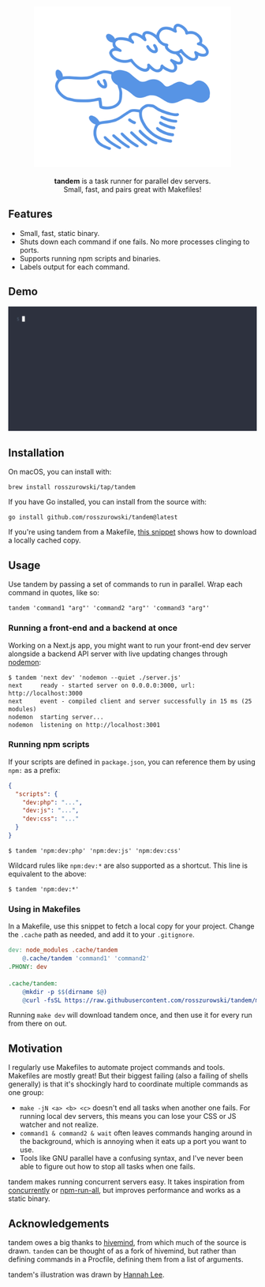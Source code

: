 <div align="center">
  <img src=".github/cover.svg" width="400" alt="tandem — a fast and small parallel task runner (logo by Hannah Lee)" />
</div>

<br />

<div align="center">
  <b>tandem</b> is a task runner for parallel dev servers.<br />Small, fast, and pairs great with Makefiles!<br>
</div>

## Features

- Small, fast, static binary.
- Shuts down each command if one fails. No more processes clinging to ports.
- Supports running npm scripts and binaries.
- Labels output for each command.

## Demo

![A screencast demo of using the tandem CLI.](.github/demo.gif)

## Installation

On macOS, you can install with:

```shell
brew install rosszurowski/tap/tandem
```

If you have Go installed, you can install from the source with:

```shell
go install github.com/rosszurowski/tandem@latest
```

If you're using tandem from a Makefile, [this snippet](#using-in-makefiles) shows how to download a locally cached copy.

## Usage

Use tandem by passing a set of commands to run in parallel. Wrap each command in quotes, like so:

```shell
tandem 'command1 "arg"' 'command2 "arg"' 'command3 "arg"'
```

### Running a front-end and a backend at once

Working on a Next.js app, you might want to run your front-end dev server alongside a backend API server with live updating changes through [nodemon](https://nodemon.io/):

```shell
$ tandem 'next dev' 'nodemon --quiet ./server.js'
next     ready - started server on 0.0.0.0:3000, url: http://localhost:3000
next     event - compiled client and server successfully in 15 ms (25 modules)
nodemon  starting server...
nodemon  listening on http://localhost:3001
```

### Running npm scripts

If your scripts are defined in `package.json`, you can reference them by using `npm:` as a prefix:

```json
{
  "scripts": {
    "dev:php": "...",
    "dev:js": "...",
    "dev:css": "..."
  }
}
```

```shell
$ tandem 'npm:dev:php' 'npm:dev:js' 'npm:dev:css'
```

Wildcard rules like `npm:dev:*` are also supported as a shortcut. This line is equivalent to the above:

```shell
$ tandem 'npm:dev:*'
```

### Using in Makefiles

In a Makefile, use this snippet to fetch a local copy for your project. Change the `.cache` path as needed, and add it to your `.gitignore`.

```makefile
dev: node_modules .cache/tandem
	@.cache/tandem 'command1' 'command2'
.PHONY: dev

.cache/tandem:
	@mkdir -p $$(dirname $@)
	@curl -fsSL https://raw.githubusercontent.com/rosszurowski/tandem/main/install.sh | bash -s -- --dest="$$(dirname $@)"
```

Running `make dev` will download tandem once, and then use it for every run from there on out.

## Motivation

I regularly use Makefiles to automate project commands and tools. Makefiles are mostly great! But their biggest failing (also a failing of shells generally) is that it's shockingly hard to coordinate multiple commands as one group:

- `make -jN <a> <b> <c>` doesn't end all tasks when another one fails. For running local dev servers, this means you can lose your CSS or JS watcher and not realize.
- `command1 & command2 & wait` often leaves commands hanging around in the background, which is annoying when it eats up a port you want to use.
- Tools like GNU parallel have a confusing syntax, and I've never been able to figure out how to stop all tasks when one fails.

tandem makes running concurrent servers easy. It takes inspiration from [concurrently](https://www.npmjs.com/package/concurrently) or [npm-run-all](https://www.npmjs.com/package/npm-run-all), but improves performance and works as a static binary.

## Acknowledgements

tandem owes a big thanks to [hivemind](https://github.com/DarthSim/hivemind), from which much of the source is drawn. `tandem` can be thought of as a fork of hivemind, but rather than defining commands in a Procfile, defining them from a list of arguments.

tandem's illustration was drawn by [Hannah Lee](https://hannahlee.ca/).
